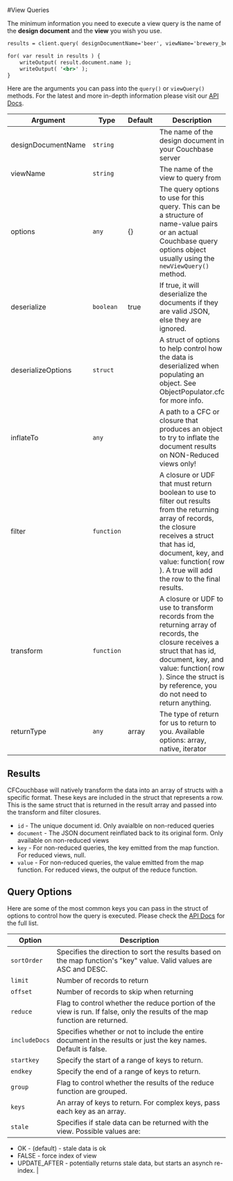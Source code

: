 #View Queries

The minimum information you need to execute a view query is the name of the **design document** and the **view** you wish you use.

```coldfusion
results = client.query( designDocumentName='beer', viewName='brewery_beers' );

for( var result in results ) {
	writeOutput( result.document.name );
	writeOutput( '<br>' );
}
```

Here are the arguments you can pass into the `query()` or `viewQuery()` methods.  For the latest and more in-depth information please visit our [API Docs](http://apidocs.ortussolutions.com/cfcouchbase/2.0.0).

| Argument | Type | Default | Description |
| -- | -- | -- | -- |
| designDocumentName | `string`   |       | The name of the design document in your Couchbase server |
| viewName           | `string`   |       | The name of the view to query from |
| options            | `any`      | {}    | The query options to use for this query. This can be a structure of name-value pairs or an actual Couchbase query options object usually using the `newViewQuery()` method. |
| deserialize        | `boolean`  | true  | If true, it will deserialize the documents if they are valid JSON, else they are ignored. |
| deserializeOptions | `struct`   |       | A struct of options to help control how the data is deserialized when populating an object. See ObjectPopulator.cfc for more info. |
| inflateTo          | `any`      |       | A path to a CFC or closure that produces an object to try to inflate the document results on NON-Reduced views only! |
| filter             | `function` |       | A closure or UDF that must return boolean to use to filter out results from the returning array of records, the closure receives a struct that has id, document, key, and value: function( row ). A true will add the row to the final results. |
| transform          | `function` |       | A closure or UDF to use to transform records from the returning array of records, the closure receives a struct that has id, document, key, and value: function( row ). Since the struct is by reference, you do not need to return anything. |
| returnType         | `any`      | array | The type of return for us to return to you. Available options: array, native, iterator  |

## Results

CFCouchbase will natively transform the data into an array of structs with a specific format. These keys are included in the struct that represents a row. This is the same struct that is returned in the result array and passed into the transform and filter closures.

* `id` - The unique document id. Only avaialble on non-reduced queries
* `document` - The JSON document reinflated back to its original form. Only available on non-reduced views
* `key` - For non-reduced queries, the key emitted from the map function. For reduced views, null.
* `value` - For non-reduced queries, the value emitted from the map function. For reduced views, the output of the reduce function.

## Query Options

Here are some of the most common keys you can pass in the struct of options to control how the query is executed. Please check the [API Docs](http://apidocs.ortussolutions.com/cfcouchbase/2.0.0) for the full list.


| Option | Description |
| -- | -- |
| `sortOrder` 	|	Specifies the direction to sort the results based on the map function's "key" value. Valid values are ASC and DESC.
| `limit` 		|	Number of records to return
| `offset` 		|	Number of records to skip when returning
| `reduce` 		|	Flag to control whether the reduce portion of the view is run. If false, only the results of the map function are returned.
| `includeDocs` |	Specifies whether or not to include the entire document in the results or just the key names. Default is false.
| `startkey` 	|	Specify the start of a range of keys to return.
| `endkey` 		|	Specify the end of a range of keys to return.
| `group` 		|	Flag to control whether the results of the reduce function are grouped.
| `keys` 		|	An array of keys to return. For complex keys, pass each key as an array.
| `stale` 		|	Specifies if stale data can be returned with the view. Possible values are:
  - OK - (default) - stale data is ok
  - FALSE - force index of view
  - UPDATE_AFTER - potentially returns stale data, but starts an asynch re-index. 
|

